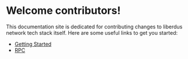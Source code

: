 
# Welcome contributors!
This documentation site is dedicated for contributing changes to liberdus network tech stack itself. Here are some useful links to get you started:

- [Getting Started](./getting_started.md)
- [RPC](./rpc/rpc.md)
